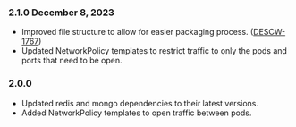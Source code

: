 ### 2.1.0 December 8, 2023
- Improved file structure to allow for easier packaging process. ([DESCW-1767](https://apps.itsm.gov.bc.ca/jira/browse/DESCW-1767))
- Updated NetworkPolicy templates to restrict traffic to only the pods and ports that need to be open.

### 2.0.0
- Updated redis and mongo dependencies to their latest versions.
- Added NetworkPolicy templates to open traffic between pods.